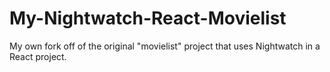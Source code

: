 # My-Nightwatch-React-Movielist
My own fork off of the original "movielist" project that uses Nightwatch in a React project.
